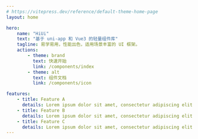 ```yaml
---
# https://vitepress.dev/reference/default-theme-home-page
layout: home

hero:
    name: "HiUi"
    text: "基于 uni-app 和 Vue3 的轻量组件库"
    tagline: 易学易用，性能出色，适用场景丰富的 UI 框架。
    actions:
        - theme: brand
          text: 快速开始
          link: /components/index
        - theme: alt
          text: 组件文档
          link: /components/icon

features:
    - title: Feature A
      details: Lorem ipsum dolor sit amet, consectetur adipiscing elit
    - title: Feature B
      details: Lorem ipsum dolor sit amet, consectetur adipiscing elit
    - title: Feature C
      details: Lorem ipsum dolor sit amet, consectetur adipiscing elit
---
```

